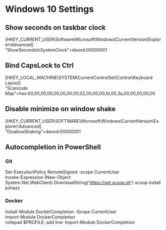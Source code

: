 # Windows 10 Settings

## Show seconds on taskbar clock
[HKEY_CURRENT_USER\Software\Microsoft\Windows\CurrentVersion\Explorer\Advanced] <br/>
"ShowSecondsInSystemClock"=dword:00000001

## Bind CapsLock to Ctrl
[HKEY_LOCAL_MACHINE\SYSTEM\CurrentControlSet\Control\Keyboard Layout] <br/>
"Scancode Map"=hex:00,00,00,00,00,00,00,00,02,00,00,00,1d,00,3a,00,00,00,00,00

## Disable minimize on window shake
[HKEY_CURRENT_USER\SOFTWARE\Microsoft\Windows\CurrentVersion\Explorer\Advanced] <br/>
"DisallowShaking"=dword:00000001

## Autocompletion in PowerShell
### Git
Set-ExecutionPolicy RemoteSigned -scope CurrentUser <br/>
Invoke-Expression (New-Object System.Net.WebClient).DownloadString('https://get.scoop.sh')
scoop install pshazz <br/>
### Docker
Install-Module DockerCompletion -Scope CurrentUser <br/>
Import-Module DockerCompletion <br/>
notepad $PROFILE; add line: Import-Module DockerCompletion <br/>
